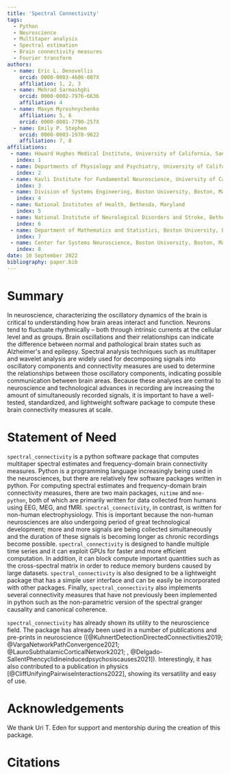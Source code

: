 ```yaml
---
title: 'Spectral Connectivity'
tags:
  - Python
  - Neuroscience
  - Multitaper analysis
  - Spectral estimation
  - Brain connectivity measures
  - Fourier transform
authors:
  - name: Eric L. Denovellis
    orcid: 0000-0003-4606-087X
    affiliation: 1, 2, 3
  - name: Mehrad Sarmashghi
    orcid: 0000-0002-7976-6636
    affiliation: 4
  - name: Maxym Myroshnychenko
    affiliation: 5, 6
    orcid: 0000-0001-7790-257X
  - name: Emily P. Stephen
    orcid: 0000-0003-1978-9622
    affiliation: 7, 8
affiliations:
 - name: Howard Hughes Medical Institute, University of California, San Francisco, San Francisco, California
   index: 1
 - name: Departments of Physiology and Psychiatry, University of California, San Francisco, San Francisco, California
   index: 2
 - name: Kavli Institute for Fundamental Neuroscience, University of California, San Francisco, San Francisco, California
   index: 3
 - name: Division of Systems Engineering, Boston University, Boston, Massachusetts
   index: 4
 - name: National Institutes of Health, Bethesda, Maryland
   index: 5
 - name: National Institute of Neurological Disorders and Stroke, Bethesda, Maryland
   index: 6
 - name: Department of Mathematics and Statistics, Boston University, Boston, Massachusetts
   index: 7
 - name: Center for Systems Neuroscience, Boston University, Boston, Massachusetts
   index: 8
date: 10 September 2022
bibliography: paper.bib
---
```


# Summary

In neuroscience, characterizing the oscillatory dynamics of the brain is critical to understanding how brain areas interact and function. Neurons tend to fluctuate rhythmically – both through intrinsic currents at the cellular level and as groups. Brain oscillations and their relationships can indicate the difference between normal and pathological brain states such as Alzheimer's and epilepsy. Spectral analysis techniques such as multitaper and wavelet analysis are widely used for decomposing signals into oscillatory components and connectivity measures are used to determine the relationships between those oscillatory components, indicating possible communication between brain areas. Because these analyses are central to neuroscience and technological advances in recording are increasing the amount of simultaneously recorded signals, it is important to have a well-tested, standardized, and lightweight software package to compute these brain connectivity measures at scale.


# Statement of Need

`spectral_connectivity` is a python software package that computes multitaper spectral estimates and frequency-domain brain connectivity measures. Python is a programming language increasingly being used in the neurosciences, but there are relatively few software packages written in python. For computing spectral estimates and frequency-domain brain connectivity measures, there are two main packages, `nitime` and `mne-python`, both of which are primarily written for data collected from humans using EEG, MEG, and fMRI. `spectral_connectivity`, in contrast, is written for non-human electrophysiology. This is important because the non-human neurosciences are also undergoing period of great technological development; more and more signals are being collected simultaneously and the duration of these signals is becoming longer as chronic recordings become possible. `spectral_connectivity` is designed to handle multiple time series and it can exploit GPUs for faster and more efficient computation. In addition, it can block compute important quantities such as the cross-spectral matrix in order to reduce memory burdens caused by large datasets. `spectral_connectivity` is also designed to be a lightweight package that has a simple user interface and can be easily be incorporated with other packages. Finally, `spectral_connectivity` also implements several connectivity measures that have not previously been implemented in python such as the non-parametric version of the spectral granger causality and canonical coherence.

`spectral_connectivity` has already shown its utility to the neuroscience field. The package has already been used in a number of publications and pre-prints in neuroscience ([@KuhnertDetectionDirectedConnectivities2019; @VargaNetworkPathConvergence2021; @LauroSubthalamicCorticalNetwork2021;
  , @Delgado-SallentPhencyclidineinducedpsychosiscauses2021]). Interestingly, it has also contributed to a publication in physics [@CliffUnifyingPairwiseInteractions2022], showing its versatility and easy of use.

# Acknowledgements
We thank Uri T. Eden for support and mentorship during the creation of this package.

# Citations
